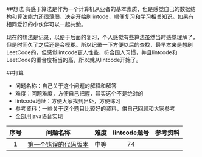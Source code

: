 ##想法
有感于算法是作为一个计算机从业者的基本素质，但是感觉自己的数据结构和算法能力还很薄弱，决定开始刷lintode，顺便复习和学习相关知识。如果有相同爱好的小伙伴可以一起共勉。

现在的想法是记录，以便于后面的复习，个人感觉有些算法虽然当时感觉理解了，但是时间久了之后还是会模糊。所以记录一下方便以后的查找，最早本来是想刷LeetCode的，但感觉lintcode更人性些，符合国人习惯，并且lintcode和LeetCode的重合度相当的高，所以就从lintcode开始了。

##打算
- 问题名称：自己关于这个问题的解释和解答
- 难度：问题难度，方便自己把握，其实这个不是绝对的
- lintcode地址：方便大家找到出处，方便练习
- 参考资料：一些关于这个题目比较好的资料，供自己回顾和大家参考
- 全部用java语音实现




|     序号     |    问题名称     |  难度  |lintcode题号|    参考资料     |
|:-----------:|:--------------:|:------:|:---------:|:-------------:|
|1|[第一个错误的代码版本](http://dwz.cn/7g1ntI)|中等|[74](http://www.lintcode.com/zh-cn/problem/first-bad-version/)||
